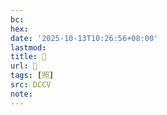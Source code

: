 ```yaml
---
bc:
hex:
date: '2025-10-13T10:26:56+08:00'
lastmod:
title: 􀧲
url: 􀧲
tags: [照]
src: DCCV
note:
---
```


